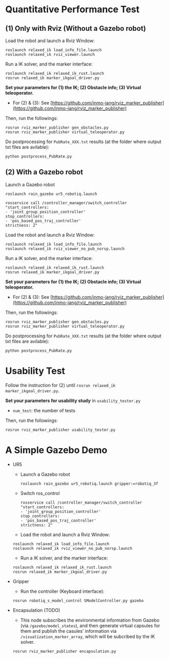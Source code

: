 # Quantitative Performance Test

## (1) Only with Rviz (Without a Gazebo robot) 

Load the robot and launch a Rviz Window:
```
roslaunch relaxed_ik load_info_file.launch
roslaunch relaxed_ik rviz_viewer.launch
```

Run a IK solver, and the marker interface:
```
roslaunch relaxed_ik relaxed_ik_rust.launch
rosrun relaxed_ik marker_ikgoal_driver.py
```

**Set your parameters for (1) the IK; (2) Obstacle info; (3) Virtual teleoperator.**
  - For (2) & (3): See [https://github.com/inmo-jang/rviz_marker_publisher](https://github.com/inmo-jang/rviz_marker_publisher)
  
Then, run the followings:

```
rosrun rviz_marker_publisher gen_obstacles.py
rosrun rviz_marker_publisher virtual_teleoperator.py
```

Do postprocessing for `PubRate_XXX.txt` results (at the folder where output txt files are avilable):
```
python postprocess_PubRate.py
```

## (2) With a Gazebo robot

Launch a Gazebo robot
```
roslaunch rain_gazebo ur5_robotiq.launch
```

```
rosservice call /controller_manager/switch_controller "start_controllers:
- 'joint_group_position_controller'
stop_controllers:
- 'pos_based_pos_traj_controller'
strictness: 2"
```

Load the robot and launch a Rviz Window:
```
roslaunch relaxed_ik load_info_file.launch
roslaunch relaxed_ik rviz_viewer_no_pub_norsp.launch
```

Run a IK solver, and the marker interface:
```
roslaunch relaxed_ik relaxed_ik_rust.launch
rosrun relaxed_ik marker_ikgoal_driver.py
```

**Set your parameters for (1) the IK; (2) Obstacle info; (3) Virtual teleoperator.**
  - For (2) & (3): See [https://github.com/inmo-jang/rviz_marker_publisher](https://github.com/inmo-jang/rviz_marker_publisher)
  
Then, run the followings:

```
rosrun rviz_marker_publisher gen_obstacles.py
rosrun rviz_marker_publisher virtual_teleoperator.py
```

Do postprocessing for `PubRate_XXX.txt` results (at the folder where output txt files are avilable):
```
python postprocess_PubRate.py
```



# Usability Test

Follow the instruction for (2) until `rosrun relaxed_ik marker_ikgoal_driver.py`.

**Set your parameters for usability study** in `usability_tester.py`
  - `num_test`: the number of tests 
  
Then, run the followings:

```
rosrun rviz_marker_publisher usability_tester.py
```






# A Simple Gazebo Demo

- UR5
  - Launch a Gazebo robot
    ```
    roslaunch rain_gazebo ur5_robotiq.launch gripper:=robotiq_3f
    ```

  - Switch ros_control
    ```
    rosservice call /controller_manager/switch_controller "start_controllers:
    - 'joint_group_position_controller'
    stop_controllers:
    - 'pos_based_pos_traj_controller'
    strictness: 2"

    ```
  - Load the robot and launch a Rviz Window:
  ```
  roslaunch relaxed_ik load_info_file.launch
  roslaunch relaxed_ik rviz_viewer_no_pub_norsp.launch
  ```

  - Run a IK solver, and the marker interface:
  ```
  roslaunch relaxed_ik relaxed_ik_rust.launch
  rosrun relaxed_ik marker_ikgoal_driver.py
  ```
  
- Gripper
  - Run the controller (Keyboard interface):
  ```
  rosrun robotiq_s_model_control SModelController.py gazebo
  ```

- Encapsulation (TODO)
  - This node subscribes the environmental information from Gazebo (via `/gazebo/model_states`), and then generate virtual capsules for them and publish the casules' information via `/visualization_marker_array`, which will be subcribed by the IK solver. 
  
  ```
  rosrun rviz_marker_publisher encapsulation.py
  ```
